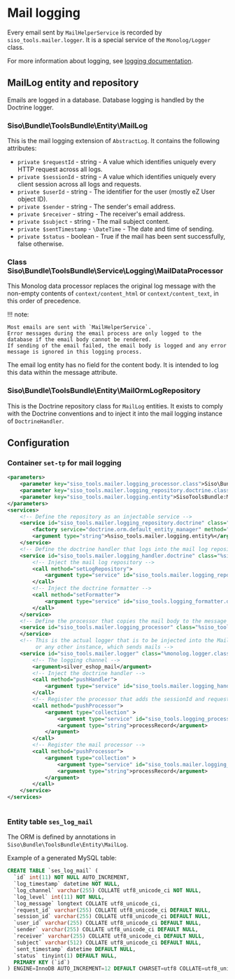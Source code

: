 # Mail logging

Every email sent by `MailHelperService` is recorded by `siso_tools.mailer.logger`.
It is a special service of the `Monolog/Logger` class.

For more information about logging, see [logging documentation](../../../guide/logging/logging.md).

## MailLog entity and repository

Emails are logged in a database. Database logging is handled by the Doctrine logger.

### Siso\Bundle\ToolsBundle\Entity\MailLog

This is the mail logging extension of `AbstractLog`. It contains the following attributes:

- `private $requestId` - string - A value which identifies uniquely every HTTP request across all logs.
- `private $sessionId` - string - A value which identifies uniquely every client session across all logs and requests.
- `private $userId` - string - The identifier for the user (mostly eZ User object ID).
- `private $sender` - string - The sender's email address.
- `private $receiver` - string - The receiver's email address.
- `private $subject` - string - The mail subject content.
- `private $sentTimestamp` - `\DateTime` - The date and time of sending.
- `private $status` - boolean - True if the mail has been sent successfully, false otherwise.

### Class Siso\Bundle\ToolsBundle\Service\Logging\MailDataProcessor

This Monolog data processor replaces the original log message with the non-empty contents of `context/content_html` or `context/content_text`, in this order of precedence.

!!! note:

    Most emails are sent with `MailHelperService`.
    Error messages during the email process are only logged to the database if the email body cannot be rendered.
    If sending of the email failed, the email body is logged and any error message is ignored in this logging process.

The email log entity has no field for the content body. It is intended to log this data within the message attribute.

### Siso\Bundle\ToolsBundle\Entity\MailOrmLogRepository

This is the Doctrine repository class for `MailLog` entities.
It exists to comply with the Doctrine conventions and to inject it into the mail logging instance of `DoctrineHandler`.

## Configuration

### Container `set-tp` for mail logging

``` xml
<parameters>
    <parameter key="siso_tools.mailer.logging_processor.class">Siso\Bundle\ToolsBundle\Service\Logging\MailDataProcessor</parameter>
    <parameter key="siso_tools.mailer.logging_repository.doctrine.class">Siso\Bundle\ToolsBundle\Entity\MailOrmLogRepository</parameter>
    <parameter key="siso_tools.mailer.logging.entity">SisoToolsBundle:MailLog</parameter>
</parameters>
<services>
    <!-- Define the repository as an injectable service -->
    <service id="siso_tools.mailer.logging_repository.doctrine" class="%siso_tools.mailer.logging_repository.doctrine.class%">
        <factory service="doctrine.orm.default_entity_manager" method="getRepository" />
        <argument type="string">%siso_tools.mailer.logging.entity%</argument>
    </service>
    <!-- Define the doctrine handler that logs into the mail log repository -->
    <service id="siso_tools.mailer.logging_handler.doctrine" class="%siso_tools.logging_handler.doctrine.class%">
        <!-- Inject the mail log repository -->
        <call method="setLogRepository">
            <argument type="service" id="siso_tools.mailer.logging_repository.doctrine" />
        </call>
        <!-- Inject the doctrine formatter -->
        <call method="setFormatter">
            <argument type="service" id="siso_tools.logging_formatter.doctrine"/>
        </call>
    </service>
    <!-- Define the processor that copies the mail body to the message field -->
    <service id="siso_tools.mailer.logging_processor" class="%siso_tools.mailer.logging_processor.class%">
    </service>
    <!-- This is the actual logger that is to be injected into the MailHelperService
         or any other instance, which sends mails -->
    <service id="siso_tools.mailer.logger" class="%monolog.logger.class%">
        <!-- The logging channel -->
        <argument>silver_eshop_mail</argument>
        <!-- Inject the doctrine handler -->
        <call method="pushHandler">
            <argument type="service" id="siso_tools.mailer.logging_handler.doctrine"/>
        </call>
        <!-- Register the processor that adds the sessionId and requestId -->
        <call method="pushProcessor">
            <argument type="collection" >
                <argument type="service" id="siso_tools.logging_processor.request_data" />
                <argument type="string">processRecord</argument>
            </argument>
        </call>
        <!-- Register the mail processor -->
        <call method="pushProcessor">
            <argument type="collection" >
                <argument type="service" id="siso_tools.mailer.logging_processor" />
                <argument type="string">processRecord</argument>
            </argument>
        </call>
    </service>
</services>
 
```

### Entity table `ses_log_mail`

The ORM is defined by annotations in `Siso\Bundle\ToolsBundle\Entity\MailLog`.

Example of a generated MySQL table:

``` sql
CREATE TABLE `ses_log_mail` (
  `id` int(11) NOT NULL AUTO_INCREMENT,
  `log_timestamp` datetime NOT NULL,
  `log_channel` varchar(255) COLLATE utf8_unicode_ci NOT NULL,
  `log_level` int(11) NOT NULL,
  `log_message` longtext COLLATE utf8_unicode_ci,
  `request_id` varchar(255) COLLATE utf8_unicode_ci DEFAULT NULL,
  `session_id` varchar(255) COLLATE utf8_unicode_ci DEFAULT NULL,
  `user_id` varchar(255) COLLATE utf8_unicode_ci DEFAULT NULL,
  `sender` varchar(255) COLLATE utf8_unicode_ci DEFAULT NULL,
  `receiver` varchar(255) COLLATE utf8_unicode_ci DEFAULT NULL,
  `subject` varchar(512) COLLATE utf8_unicode_ci DEFAULT NULL,
  `sent_timestamp` datetime DEFAULT NULL,
  `status` tinyint(1) DEFAULT NULL,
  PRIMARY KEY (`id`)
) ENGINE=InnoDB AUTO_INCREMENT=12 DEFAULT CHARSET=utf8 COLLATE=utf8_unicode_ci; 
```
